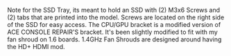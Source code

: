 Note for the SSD Tray, its meant to hold an SSD with (2) M3x6 Screws and (2) tabs that are printed into the model. Screws are located on the right side of the SSD for easy access.
The CPU/GPU bracket is a modified version of ACE CONSOLE REPAIR'S bracket. It's been slightly modified to fit with my fan shroud on 1.6 boards.
1.4GHz Fan Shrouds are designed around having the HD+ HDMI mod.
